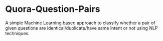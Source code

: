 # Quora-Question-Pairs
A simple Machine Learning based approach to classify whether a pair of given questions are identical/duplicate/have same intent or not using NLP techniques.
